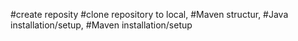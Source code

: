 #create reposity
#clone repository to local,
#Maven structur,
#Java installation/setup,
#Maven installation/setup

